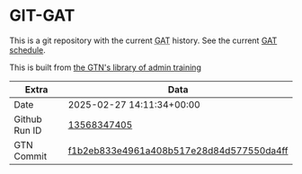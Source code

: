 # GIT-GAT

This is a git repository with the current <abbr title="Galaxy Admin Training">GAT</abbr> history. See the current [GAT schedule](https://gxy.io/gat).

This is built from [the GTN's library of admin training](https://training.galaxyproject.org/training-material/topics/admin/)

Extra | Data
--- | ---
Date | 2025-02-27 14:11:34+00:00
Github Run ID | [13568347405](https://github.com/galaxyproject/training-material/actions/runs/13568347405)
GTN Commit | [f1b2eb833e4961a408b517e28d84d577550da4ff](https://github.com/galaxyproject/training-material/tree/f1b2eb833e4961a408b517e28d84d577550da4ff)
